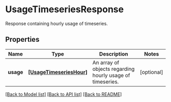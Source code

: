# UsageTimeseriesResponse

Response containing hourly usage of timeseries.
## Properties
Name | Type | Description | Notes
------------ | ------------- | ------------- | -------------
**usage** | [**[UsageTimeseriesHour]**](UsageTimeseriesHour.md) | An array of objects regarding hourly usage of timeseries. | [optional] 

[[Back to Model list]](README.md#documentation-for-models) [[Back to API list]](README.md#documentation-for-api-endpoints) [[Back to README]](README.md)


